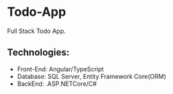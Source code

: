 # Todo-App
Full Stack Todo App.

## Technologies:
- Front-End: Angular/TypeScript
- Database: SQL Server, Entity Framework Core(ORM)
- BackEnd: .ASP.NETCore/C#
